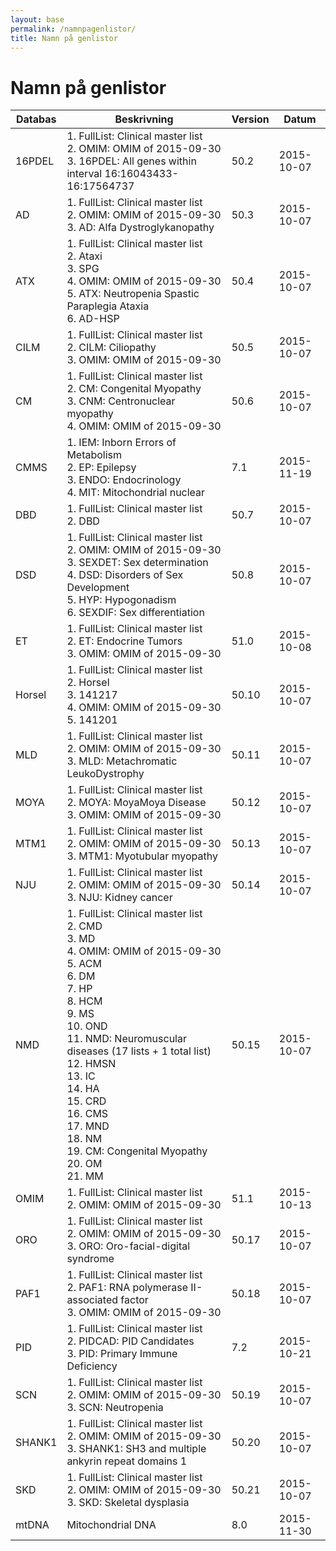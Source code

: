 ```yaml
---
layout: base
permalink: /namnpagenlistor/
title: Namn på genlistor
---
```


# Namn på genlistor

|Databas|Beskrivning|Version|Datum|
|---|---|---|---|
|16PDEL|1. FullList: Clinical master list<br />2. OMIM: OMIM of 2015-09-30<br />3. 16PDEL: All genes within interval 16:16043433-16:17564737<br />|50.2|2015-10-07|
|AD|1. FullList: Clinical master list<br />2. OMIM: OMIM of 2015-09-30<br />3. AD: Alfa Dystroglykanopathy<br />|50.3|2015-10-07|
|ATX|1. FullList: Clinical master list<br />2. Ataxi<br />3. SPG<br />4. OMIM: OMIM of 2015-09-30<br />5. ATX: Neutropenia Spastic Paraplegia Ataxia<br />6. AD-HSP<br />|50.4|2015-10-07|
|CILM|1. FullList: Clinical master list<br />2. CILM: Ciliopathy<br />3. OMIM: OMIM of 2015-09-30<br />|50.5|2015-10-07|
|CM|1. FullList: Clinical master list<br />2. CM: Congenital Myopathy<br />3. CNM: Centronuclear myopathy<br />4. OMIM: OMIM of 2015-09-30<br />|50.6|2015-10-07|
|CMMS|1. IEM: Inborn Errors of Metabolism<br />2. EP: Epilepsy<br />3. ENDO: Endocrinology<br />4. MIT: Mitochondrial nuclear<br />|7.1|2015-11-19|
|DBD|1. FullList: Clinical master list<br />2. DBD<br />|50.7|2015-10-07|
|DSD|1. FullList: Clinical master list<br />2. OMIM: OMIM of 2015-09-30<br />3. SEXDET: Sex determination<br />4. DSD: Disorders of Sex Development<br />5. HYP: Hypogonadism<br />6. SEXDIF: Sex differentiation<br />|50.8|2015-10-07|
|ET|1. FullList: Clinical master list<br />2. ET: Endocrine Tumors<br />3. OMIM: OMIM of 2015-09-30<br />|51.0|2015-10-08|
|Horsel|1. FullList: Clinical master list<br />2. Horsel<br />3. 141217<br />4. OMIM: OMIM of 2015-09-30<br />5. 141201<br />|50.10|2015-10-07|
|MLD|1. FullList: Clinical master list<br />2. OMIM: OMIM of 2015-09-30<br />3. MLD: Metachromatic LeukoDystrophy<br />|50.11|2015-10-07|
|MOYA|1. FullList: Clinical master list<br />2. MOYA: MoyaMoya Disease<br />3. OMIM: OMIM of 2015-09-30<br />|50.12|2015-10-07|
|MTM1|1. FullList: Clinical master list<br />2. OMIM: OMIM of 2015-09-30<br />3. MTM1: Myotubular myopathy<br />|50.13|2015-10-07|
|NJU|1. FullList: Clinical master list<br />2. OMIM: OMIM of 2015-09-30<br />3. NJU: Kidney cancer<br />|50.14|2015-10-07|
|NMD|1. FullList: Clinical master list<br />2. CMD<br />3. MD<br />4. OMIM: OMIM of 2015-09-30<br />5. ACM<br />6. DM<br />7. HP<br />8. HCM<br />9. MS<br />10. OND<br />11. NMD: Neuromuscular diseases (17 lists + 1 total list)<br />12. HMSN<br />13. IC<br />14. HA<br />15. CRD<br />16. CMS<br />17. MND<br />18. NM<br />19. CM: Congenital Myopathy<br />20. OM<br />21. MM<br />|50.15|2015-10-07|
|OMIM|1. FullList: Clinical master list<br />2. OMIM: OMIM of 2015-09-30<br />|51.1|2015-10-13|
|ORO|1. FullList: Clinical master list<br />2. OMIM: OMIM of 2015-09-30<br />3. ORO: Oro-facial-digital syndrome<br />|50.17|2015-10-07|
|PAF1|1. FullList: Clinical master list<br />2. PAF1: RNA polymerase II-associated factor<br />3. OMIM: OMIM of 2015-09-30<br />|50.18|2015-10-07|
|PID|1. FullList: Clinical master list<br />2. PIDCAD: PID Candidates<br />3. PID: Primary Immune Deficiency<br />|7.2|2015-10-21|
|SCN|1. FullList: Clinical master list<br />2. OMIM: OMIM of 2015-09-30<br />3. SCN: Neutropenia<br />|50.19|2015-10-07|
|SHANK1|1. FullList: Clinical master list<br />2. OMIM: OMIM of 2015-09-30<br />3. SHANK1: SH3 and multiple ankyrin repeat domains 1<br />|50.20|2015-10-07|
|SKD|1. FullList: Clinical master list<br />2. OMIM: OMIM of 2015-09-30<br />3. SKD: Skeletal dysplasia<br />|50.21|2015-10-07|
|mtDNA|Mitochondrial DNA|8.0|2015-11-30|
